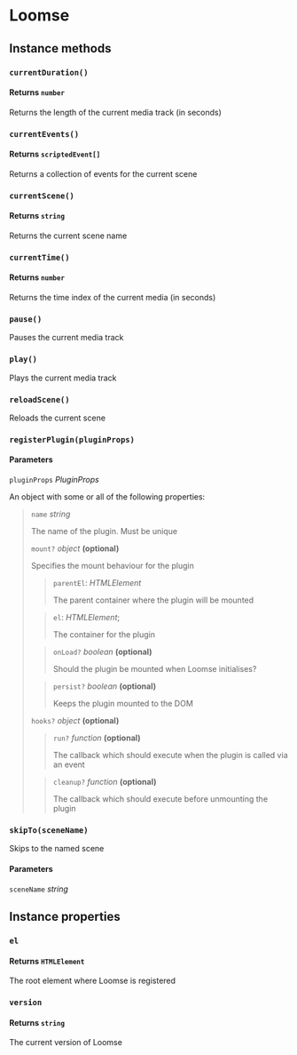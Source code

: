 # Loomse

## Instance methods

### `currentDuration()`

#### Returns `number`

Returns the length of the current media track (in seconds)

### `currentEvents()`

#### Returns `scriptedEvent[]`

Returns a collection of events for the current scene

### `currentScene()`

#### Returns `string`

Returns the current scene name

### `currentTime()`

#### Returns `number`

Returns the time index of the current media (in seconds)

### `pause()`

Pauses the current media track

### `play()`

Plays the current media track

### `reloadScene()`

Reloads the current scene

### `registerPlugin(pluginProps)`

#### Parameters

`pluginProps` _PluginProps_

An object with some or all of the following properties:

> `name` _string_
> 
> The name of the plugin. Must be unique
> 
> `mount?` _object_ __(optional)__
> 
> Specifies the mount behaviour for the plugin
> 
> > `parentEl`: _HTMLElement_
> >
> > The parent container where the plugin will be mounted
> 
> > `el`: _HTMLElement_;
> >
> > The container for the plugin
> 
> > `onLoad?` _boolean_ __(optional)__
> >
> > Should the plugin be mounted when Loomse initialises?
> 
> > `persist?` _boolean_ __(optional)__
> >
> > Keeps the plugin mounted to the DOM
> 
> `hooks?` _object_ __(optional)__
> 
> > `run?` _function_ __(optional)__
> >
> > The callback which should execute when the plugin is called via an event
>
> > `cleanup?` _function_ __(optional)__
> >
> > The callback which should execute before unmounting the plugin

### `skipTo(sceneName)`

Skips to the named scene

#### Parameters

`sceneName` _string_

## Instance properties

### `el`

#### Returns `HTMLElement`

The root element where Loomse is registered

### `version`

#### Returns `string`

The current version of Loomse
